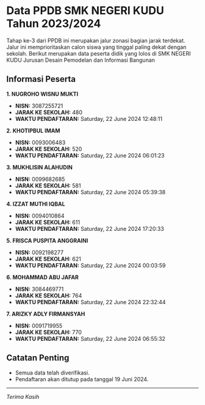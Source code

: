 # Data PPDB SMK NEGERI KUDU Tahun 2023/2024
Tahap ke-3 dari PPDB ini merupakan jalur zonasi bagian jarak terdekat. Jalur ini memprioritaskan calon siswa yang tinggal paling dekat dengan sekolah.
Berikut merupakan data peserta didik yang lolos di SMK NEGERI KUDU Jurusan Desain Pemodelan dan Informasi Bangunan

## Informasi Peserta 
**1. NUGROHO WISNU MUKTI**
- **NISN:** 3087255721
- **JARAK KE SEKOLAH:** 480
- **WAKTU PENDAFTARAN:** Saturday, 22 June 2024 12:48:11

**2. KHOTIPBUL IMAM**
- **NISN:** 0093006483
- **JARAK KE SEKOLAH:** 520
- **WAKTU PENDAFTARAN:** Saturday, 22 June 2024 06:01:23

**3. MUKHLISIN ALAHUDIN**
- **NISN:** 0099682685
- **JARAK KE SEKOLAH:** 581
- **WAKTU PENDAFTARAN:** Saturday, 22 June 2024 05:39:38

**4. IZZAT MUTHI IQBAL**
- **NISN:** 0094010864
- **JARAK KE SEKOLAH:** 611
- **WAKTU PENDAFTARAN:** Saturday, 22 June 2024 17:20:33

**5. FRISCA PUSPITA ANGGRAINI**
- **NISN:** 0092198277
- **JARAK KE SEKOLAH:** 621
- **WAKTU PENDAFTARAN:** Saturday, 22 June 2024 00:03:59

**6. MOHAMMAD ABU JAFAR**
- **NISN:** 3084469771
- **JARAK KE SEKOLAH:** 764
- **WAKTU PENDAFTARAN:** Saturday, 22 June 2024 22:32:44

**7. ARIZKY ADLY FIRMANSYAH**
- **NISN:** 0091719955
- **JARAK KE SEKOLAH:** 770
- **WAKTU PENDAFTARAN:** Saturday, 22 June 2024 06:55:32

## Catatan Penting

- Semua data telah diverifikasi.
- Pendaftaran akan ditutup pada tanggal 19 Juni 2024.
---
_Terima Kasih_